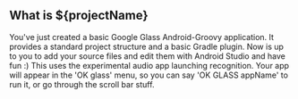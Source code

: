 What is ${projectName}
--------------------------------------

You've just created a basic Google Glass Android-Groovy application. It provides a standard project structure and
a basic Gradle plugin. Now is up to you to add your source files and edit them with Android Studio
and have fun :)
This uses the experimental audio app launching recognition. Your app will appear in the 'OK glass' menu, so you can say 'OK GLASS appName' to run it, or go through the scroll bar stuff.
